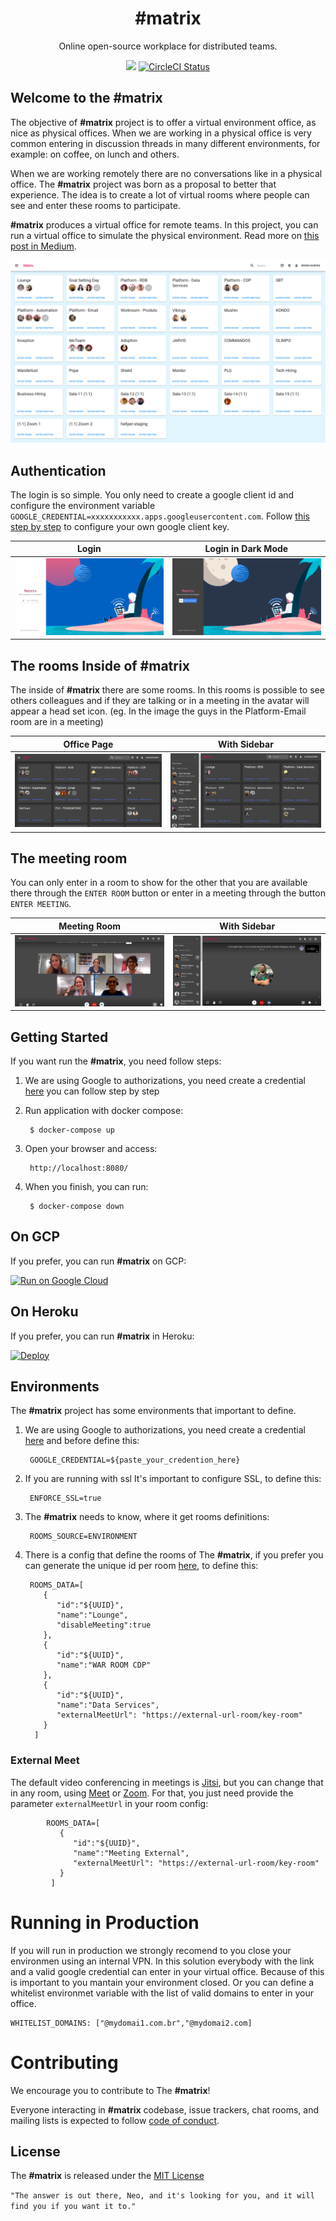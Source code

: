 <h1 align="center">#matrix</h1>

<p align="center">Online open-source workplace for distributed teams.</p>

<p align="center">
  <a href="https://codeclimate.com/github/ResultadosDigitais/matrix/maintainability"><img src="https://api.codeclimate.com/v1/badges/a41e6e73f69c94d8b9c5/maintainability" /></a>
  <a href="https://circleci.com/gh/ResultadosDigitais/matrix"><img alt="CircleCI Status" src="https://img.shields.io/circleci/project/github/babel/babel/master.svg?label=CircleCI&maxAge=43200"></a>
</p>

## Welcome to the **#matrix**

The objective of **#matrix** project is to offer a virtual environment office, as nice as physical offices. When we are working in a physical office is very common entering in discussion threads in many different environments, for example: on coffee, on lunch and others.

When we are working remotely there are no conversations like in a physical office. The **#matrix** project was born as a proposal to better that experience. The idea is to create a lot of virtual rooms where people can see and enter these rooms to participate.

**#matrix** produces a virtual office for remote teams. In this project, you can run a virtual office to simulate the physical environment. Read more on [this post in Medium](https://medium.com/rd-shipit/matrix-d4cfc4ad4c75).

![Matrix Home Screenshot](docs/img/matrix-morpheus.png)

## Authentication

The login is so simple. You only need to create a google client id and configure the environment variable `GOOGLE_CREDENTIAL=xxxxxxxxxxx.apps.googleusercontent.com`. Follow [this step by step](/docs/GOOGLE-CREDENTIAL-STEP-BY-STEP.md) to configure your own google client key.

|                                 Login                                 |                                   Login in Dark Mode                                    |
| :-------------------------------------------------------------------: | :-------------------------------------------------------------------------------------: |
| <img src="docs/img/matrix-login.png" title="Login page" width="100%"> | <img src="docs/img/matrix-dark-login.png" title="Login page in Dark Mode" width="100%"> |

## The rooms Inside of #matrix
 
The inside of **#matrix** there are some rooms. In this rooms is possible to see others colleagues and if they are talking or in a meeting in the avatar will appear a head set icon. (eg. In the image the guys in the Platform-Email room are in a meeting)  

|                              Office Page                               |                                     With Sidebar                                     |
| :--------------------------------------------------------------------: | :----------------------------------------------------------------------------------: |
| <img src="docs/img/matrix-rooms.png" title="Office page" width="100%"> | <img src="docs/img/matrix-online.png" title="Office page with Sidebar" width="100%"> |

## The meeting room

You can only enter in a room to show for the other that you are available there through the `ENTER ROOM` button or enter in a meeting through the button `ENTER MEETING`. 

|                                Meeting Room                                |                                          With Sidebar                                           |
| :------------------------------------------------------------------------: | :---------------------------------------------------------------------------------------------: |
| <img src="docs/img/matrix-meet-room.png" title="Office page" width="100%"> | <img src="docs/img/matrix-meet-room-sidebar.png" title="Office page with Sidebar" width="100%"> |

## Getting Started

If you want run the **#matrix**, you need follow steps:

1. We are using Google to authorizations, you need create a credential [here](/docs/GOOGLE-CREDENTIAL-STEP-BY-STEP.md) you can follow step by step

2. Run application with docker compose:

		$ docker-compose up

3. Open your browser and access: 

		http://localhost:8080/

4. When you finish, you can run:

		$ docker-compose down
		

## On GCP 
If you prefer, you can run **#matrix** on GCP:

[![Run on Google Cloud](https://deploy.cloud.run/button.svg)](https://deploy.cloud.run?git_repo=https://github.com/ResultadosDigitais/matrix&revision=gcp-deploy-button)


## On Heroku
If you prefer, you can run **#matrix** in Heroku: 

[![Deploy](https://www.herokucdn.com/deploy/button.svg)](https://heroku.com/deploy?template=https://github.com/ResultadosDigitais/matrix)


## Environments

The **#matrix** project has some environments that important to define.

1. We are using Google to authorizations, you need create a credential [here](https://developers.google.com/identity/sign-in/web/sign-in) and before define this:

		GOOGLE_CREDENTIAL=${paste_your_credention_here}

2. If you are running with ssl It's important to configure SSL, to define this:

		ENFORCE_SSL=true

3. The **#matrix** needs to know, where it get rooms definitions:

		ROOMS_SOURCE=ENVIRONMENT

4. There is a config that define the rooms of The **#matrix**, if you prefer you can generate the unique id per room [here](https://www.uuidgenerator.net), to define this:


		ROOMS_DATA=[
		   {
		      "id":"${UUID}",
		      "name":"Lounge",
		      "disableMeeting":true
		   },
		   {
		      "id":"${UUID}",
		      "name":"WAR ROOM CDP"
		   },
		   {
		      "id":"${UUID}",
		      "name":"Data Services",
			  "externalMeetUrl": "https://external-url-room/key-room"
		   }
		 ]


### External Meet
The default video conferencing in meetings is [Jitsi](https://jitsi.org/jitsi-meet/), but you can change that in any room, using [Meet](https://meet.google.com/) or [Zoom](https://zoom.us/). For that, you just need provide the parameter `externalMeetUrl` in your room config:
```
		ROOMS_DATA=[
		   {
		      "id":"${UUID}",
		      "name":"Meeting External",
			  "externalMeetUrl": "https://external-url-room/key-room"
		   }
		 ]
```

# Running in Production
If you will run in production we strongly recomend to you close your environmen using an internal VPN. In this solution everybody with the link and a valid google credential can enter in your virtual office. Because of this is important to you mantain your environment closed. Or you can define a whitelist environmet variable with the list of valid domains to enter in your office.

```
WHITELIST_DOMAINS: ["@mydomai1.com.br","@mydomai2.com] 
```

# Contributing
We encourage you to contribute to The **#matrix**!

Everyone interacting in **#matrix** codebase, issue trackers, chat rooms, and mailing lists is expected to follow [code of conduct](docs/CODE_OF_CONDUCT.md).


## License
The **#matrix** is released under the [MIT License](docs/LICENSE)



`"The answer is out there, Neo, and it's looking for you, and it will find you if you want it to."`
